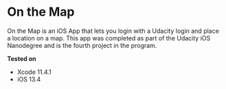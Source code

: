 # On the Map
On the Map is an iOS App that lets you login with a Udacity login and place a location on a map. This app was completed as part of the Udacity iOS Nanodegree and is the fourth project in the program.

**Tested on**

- Xcode 11.4.1
- iOS 13.4
